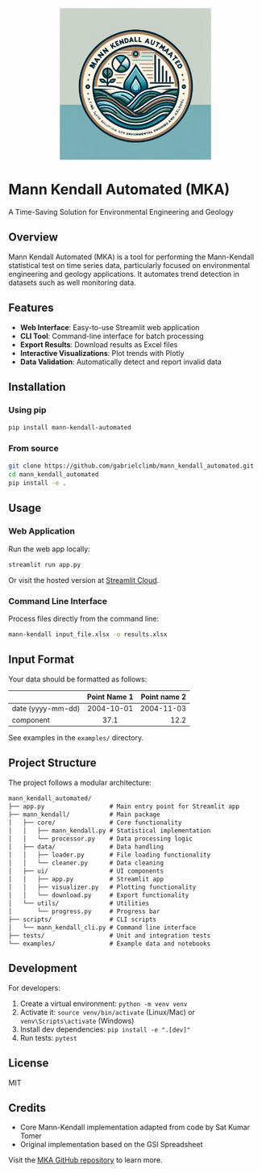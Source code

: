 <div style="text-align: center;">
  <img src="docs/images/logo.png" alt="Logo" style="width: 300px; height: 300px;">
</div>

# Mann Kendall Automated (MKA)

A Time-Saving Solution for Environmental Engineering and Geology

## Overview

Mann Kendall Automated (MKA) is a tool for performing the Mann-Kendall statistical test on time series data, particularly focused on environmental engineering and geology applications. It automates trend detection in datasets such as well monitoring data.

## Features

- **Web Interface**: Easy-to-use Streamlit web application
- **CLI Tool**: Command-line interface for batch processing
- **Export Results**: Download results as Excel files
- **Interactive Visualizations**: Plot trends with Plotly
- **Data Validation**: Automatically detect and report invalid data

## Installation

### Using pip

```bash
pip install mann-kendall-automated
```

### From source

```bash
git clone https://github.com/gabrielclimb/mann_kendall_automated.git
cd mann_kendall_automated
pip install -e .
```

## Usage

### Web Application

Run the web app locally:

```bash
streamlit run app.py
```

Or visit the hosted version at [Streamlit Cloud](https://mannkendall.streamlit.app/).

### Command Line Interface

Process files directly from the command line:

```bash
mann-kendall input_file.xlsx -o results.xlsx
```

## Input Format

Your data should be formatted as follows:

|                   | Point Name 1 | Point name 2 |
| ----------------- | :----------: | -----------: |
| date (yyyy-mm-dd) |  2004-10-01  |   2004-11-03 |
| component         |     37.1     |         12.2 |

See examples in the `examples/` directory.

## Project Structure

The project follows a modular architecture:

```
mann_kendall_automated/
├── app.py                  # Main entry point for Streamlit app
├── mann_kendall/           # Main package
│   ├── core/               # Core functionality
│   │   ├── mann_kendall.py # Statistical implementation
│   │   └── processor.py    # Data processing logic
│   ├── data/               # Data handling
│   │   ├── loader.py       # File loading functionality
│   │   └── cleaner.py      # Data cleaning
│   ├── ui/                 # UI components
│   │   ├── app.py          # Streamlit app
│   │   ├── visualizer.py   # Plotting functionality
│   │   └── download.py     # Export functionality
│   └── utils/              # Utilities
│       └── progress.py     # Progress bar
├── scripts/                # CLI scripts
│   └── mann_kendall_cli.py # Command line interface
├── tests/                  # Unit and integration tests
└── examples/               # Example data and notebooks
```

## Development

For developers:

1. Create a virtual environment: `python -m venv venv`
2. Activate it: `source venv/bin/activate` (Linux/Mac) or `venv\Scripts\activate` (Windows)
3. Install dev dependencies: `pip install -e ".[dev]"`
4. Run tests: `pytest`

## License

MIT

## Credits

- Core Mann-Kendall implementation adapted from code by Sat Kumar Tomer
- Original implementation based on the GSI Spreadsheet

Visit the [MKA GitHub repository](https://github.com/gabrielclimb/mann_kendall_automated) to learn more.
